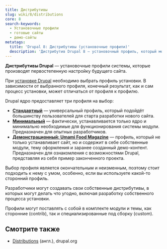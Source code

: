```yaml
---
title: Дистрибутивы
slug: wiki/8/distributions
core: 8
search-keywords:
  - Установочные профили
  - готовые сайты
  - демо-сайты
metatags:
  title: 'Drupal 8: Дистрибутивы (установочные профили)'
  description: 'Дистрибутив Drupal 8 — установочный профиль, который может устанавливать готовые сайты с предустановленными настройками.'
---
```


**Дистрибутивы Drupal** — установочные профили системы, которые производят первостепенную настройку будущего сайта.

При [установке Drupal](../installation/index.md) необходимо выбрать профиль установки. В зависимости от выбранного профиля, конечный результат, как и сам процесс установки, может отличаться от профиля к профилю.

Drupal ядро предоставляет три профиля на выбор:

- [**Стандартный**](standard/index.md) — универсальный профиль, который подойдёт большинству пользователей для старта разработки нового сайта.
- [**Минимальный**](minimal/index.md) — фактически, устанавливается только ядро и минимально необходимые для функционирования системы модули. Предназначен для опытных разработчиков.
- [**Демонстрационный: Umami Food Magazine**](demo-umami/index.md) — профиль, который не только устанавливает сайт, но и содержит в себе собственные модули, тему оформления и заранее созданный демо-контент. Предназначен для ознакомления с возможностями Drupal, представляя из себя пример законченного проекта.

Выбор профиля является окончательным и неизменным, поэтому стоит подходить к нему с умом, особенно, если вы используете какой-то сторонний профиль.

Разработчики могут создавать свои собственные дистрибутивы, в которых могут делать что угодно, включая разработку собственного процесса установки.

Профили могут поставлять с собой в комплекте модули и темы, как сторонние (contrib), так и специализированные под сборку (custom).

## Смотрите также

- [Distributions](https://www.drupal.org/docs/8/distributions) (англ.), drupal.org